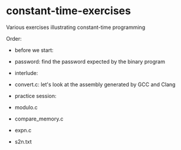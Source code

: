 # constant-time-exercises
Various exercises illustrating constant-time programming

Order:

- before we start:

 - password: find the password expected by the binary program

- interlude:

 - convert.c: let's look at the assembly generated by GCC and Clang

- practice session:

 - modulo.c

 - compare_memory.c

 - expn.c

 - s2n.txt
